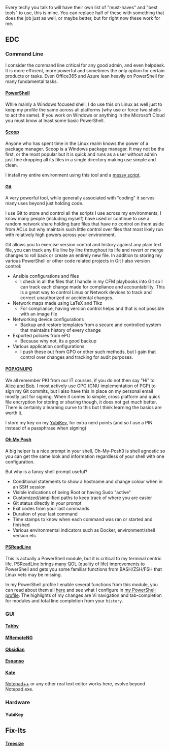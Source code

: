 Every techy you talk to will have their own list of "must-haves" and "best tools" to use, this is mine. You can replace half of these with something that does the job just as well, or maybe better, but for right now these work for me.

## EDC
### Command Line
I consider the command line critical for any good admin, and even helpdesk. It is more efficient, more powerful and sometimes the only option for certain products or tasks. Even Office365 and Azure lean heavily on PowerShell for many fundamental tasks.

#### [PowerShell](https://vignette.wikia.nocookie.net/mario/images/b/b0/MKWii_Blue_Shell.png/revision/latest?cb=20171019083814)
While mainly a Windows focused shell, I do use this on Linux as well just to keep my profile the same across all platforms (why use or force two shells to act the same). If you work on Windows or anything in the Microsoft Cloud you must know at least some basic PowerShell.

#### [Scoop](https://scoop.sh/)
Anyone who has spent time in the Linux realm knows the power of a package manager. Scoop is a Windows package manager. It may not be the first, or the most popular but it is quick and runs as a user without admin just fine dropping all its files in a single directory making use simple and clean. 

I install my entire environment using this tool and a [messy script](https://git.dev0.sh/piper/scoop_install/src/branch/master/scoop_install.ps1). 

#### [Git](https://www.git-scm.com/book/en/v2/Getting-Started-What-is-Git%3F)
A very powerful tool, while generally associated with "coding" it serves many uses beyond just holding code. 

I use Git to store and control all the scripts I use across my environments, I know many people (including myself) have used or continue to use a random network share holding bare files that have no control on them aside from ACLs but why maintain such little control over files that most likely run with relatively high powers across your environment. 

Git allows you to exercise version control and history against any plain text file, you can track any file line by line throughout its life and revert or merge changes to roll back or create an entirely new file. In addition to storing my various PowerShell or other code related projects in Git I also version control: 
* Ansible configurations and files
    * I check in all the files that I handle in my CFM playbooks into Git so I can track each change made for compliance and accountability. This is a great way to control Linux or Network devices to track and correct unauthorized or accidental changes.
* Network maps made using LaTeX and Tikz 
    * For compliance, having version control helps and that is not possible with an image file
* Networking device configurations 
    * Backup and restore templates from a secure and controlled system that maintains history of every change
* Exported policies from ePO
    * Because why not, its a good backup
* Various application configurations
    * I push these out from GPO or other such methods, but I gain that control over changes and tracking for audit purposes.

#### [PGP/GNUPG](https://www.fortinet.com/resources/cyberglossary/pgp-encryption)
We all remember PKI from our IT courses, if you do not then say "Hi" to [Alice and Bob](https://www.ibm.com/blogs/blockchain/wp-content/uploads/2018/06/di-pki.png). I most actively use GPG (GNU implementation of PGP) to sign my Git commits, but I also have this in place on my personal email mostly just for signing. When it comes to simple, cross platform and quick file encryption for storing or sharing though, it does not get much better. There is certainly a learning curve to this but I think learning the basics are worth it.

I store my key on my [YubiKey](#YubiKey), for extra nerd points (and so I use a PIN instead of a passphrase when signing)

#### [Oh My Posh](https://ohmyposh.dev/)
A big helper is a nice prompt in your shell, Oh-My-Posh3 is shell agnostic so you can get the same look and information regardless of your shell with one configuration. 

But why is a fancy shell prompt useful?
* Conditional statements to show a hostname and change colour when in an SSH session
* Visible indications of being Root or having Sudo "active"
* Customized/simplified paths to keep track of where you are easier
* Git status directly in your prompt
* Exit codes from your last commands
* Duration of your last command
* Time stamps to know when each command was ran or started and finished
* Various environmental indicators such as Docker, environment/shell version etc.

#### [PSReadLine](https://docs.microsoft.com/en-us/powershell/module/psreadline/)
This is actually a PowerShell module, but it is critical to my terminal centric life. PSReadLine brings many QOL (quality of life) improvements to PowerShell and gets you some familiar functions from BASH/ZSH/FSH that Linux vets may be missing.

In my PowerShell profile I enable several functions from this module, you can read about them all [here](https://docs.microsoft.com/en-us/powershell/module/psreadline/set-psreadlineoption?view=powershell-7.2) and see what I configure in [my PowerShell profile](https://git.dev0.sh/piper/powershell_profile/src/branch/master/personal_profile.ps1). The highlights of my changes are Vi navigation and tab-completion for modules and total line completion from your `history`.

### GUI
#### [Tabby](https://github.com/Eugeny/tabby)


#### [MRemoteNG](https://mremoteng.org/)


#### [Obsidian](https://obsidian.md/)


#### [Espanso](https://espanso.org/)


#### [Kate](https://kate-editor.org/)
[Notepad++](https://notepad-plus-plus.org/) or any other real text editor works here, evolve beyond Notepad.exe.


### Hardware
#### YubiKey


## Fix-Its
#### [Treesize](https://www.jam-software.com/treesize_free)
